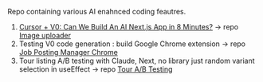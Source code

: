 Repo containing various AI enahnced coding feautres. 

1. [Cursor + V0: Can We Build An AI Next.js App in 8 Minutes?](https://www.youtube.com/watch?v=zyqwt65NIgs) -> repo [Image uploader](./image-uploader)
2. Testing V0 code generation : build Google Chrome extension -> repo [Job Posting Manager Chrome](./job-posting-manager-chrome)
3. Tour listing A/B testing with Claude, Next, no library just random variant selection in useEffect -> repo [Tour A/B Testing](./tour-ab-testing)


